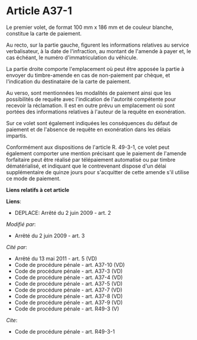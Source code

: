 # Article A37-1

Le premier volet, de format 100 mm x 186 mm et de couleur blanche, constitue la carte de paiement. 

Au recto, sur la partie gauche, figurent les informations relatives au service verbalisateur, à la date de l'infraction, au
montant de l'amende à payer et, le cas échéant, le numéro d'immatriculation du véhicule. 

La partie droite comporte l'emplacement où peut être apposée la partie à envoyer du timbre-amende en cas de non-paiement par
chèque, et l'indication du destinataire de la carte de paiement. 

Au verso, sont mentionnées les modalités de paiement ainsi que les possibilités de requête avec l'indication de l'autorité
compétente pour recevoir la réclamation. Il est en outre prévu un emplacement où sont portées des informations relatives à
l'auteur de la requête en exonération. 

Sur ce volet sont également indiquées les conséquences du défaut de paiement et de l'absence de requête en exonération dans
les délais impartis. 

Conformément aux dispositions de l'article R. 49-3-1, ce volet peut également comporter une mention précisant que le paiement
de l'amende forfaitaire peut être réalisé par télépaiement automatisé ou par timbre dématérialisé, et indiquant que le
contrevenant dispose d'un délai supplémentaire de quinze jours pour s'acquitter de cette amende s'il utilise ce mode de
paiement.

**Liens relatifs à cet article**

**Liens**:

  - DEPLACE: Arrêté du 2 juin 2009 - art. 2

_Modifié par_:

  - Arrêté du 2 juin 2009 - art. 3

_Cité par_:

  - Arrêté du 13 mai 2011 - art. 5 (VD)
  - Code de procédure pénale - art. A37-10 (VD)
  - Code de procédure pénale - art. A37-3 (VD)
  - Code de procédure pénale - art. A37-4 (VD)
  - Code de procédure pénale - art. A37-5 (VD)
  - Code de procédure pénale - art. A37-7 (VD)
  - Code de procédure pénale - art. A37-8 (VD)
  - Code de procédure pénale - art. A37-9 (VD)
  - Code de procédure pénale - art. R49-3 (V)

_Cite_:

  - Code de procédure pénale - art. R49-3-1
